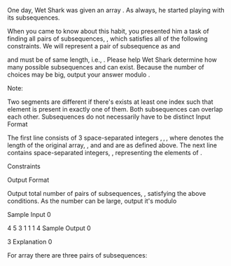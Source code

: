 One day, Wet Shark was given an array . As always, he started playing with its subsequences.

When you came to know about this habit, you presented him a task of finding all pairs of subsequences, , which satisfies all of the following constraints. We will represent a pair of subsequence as  and 

 and  must be of same length, i.e., .
Please help Wet Shark determine how many possible subsequences  and  can exist. Because the number of choices may be big, output your answer modulo .

Note:

Two segments are different if there's exists at least one index  such that element  is present in exactly one of them.
Both subsequences can overlap each other.
Subsequences do not necessarily have to be distinct
Input Format

The first line consists of 3 space-separated integers , , , where  denotes the length of the original array, , and  and  are as defined above.
The next line contains  space-separated integers,  , representing the elements of .

Constraints

Output Format

Output total number of pairs of subsequences, , satisfying the above conditions. As the number can be large, output it's modulo 

Sample Input 0

4 5 3
1 1 1 4
Sample Output 0

3
Explanation 0

For array  there are three pairs of subsequences:

